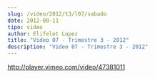 ```yaml
---
slug: /video/2012/t3/l07/sabado
date: 2012-08-11
tipo: video
author: Elifelet Lopez
title: "Video 07 - Trimestre 3 - 2012"
description: "Video 07 - Trimestre 3 - 2012"
---
```


http://player.vimeo.com/video/47381011
